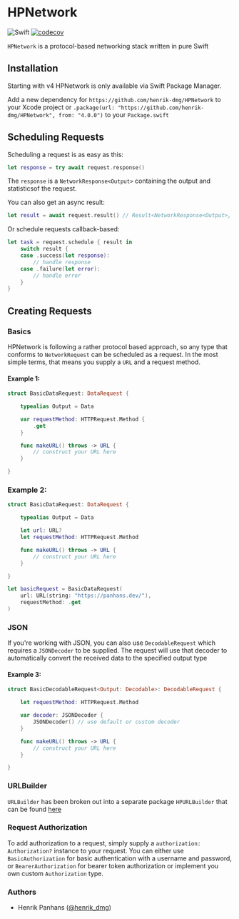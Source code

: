 # HPNetwork

![Swift](https://github.com/henrik-dmg/HPNetwork/workflows/Swift/badge.svg) [![codecov](https://codecov.io/gh/henrik-dmg/HPNetwork/graph/badge.svg?token=WZU3LZK4VD)](https://codecov.io/gh/henrik-dmg/HPNetwork)

`HPNetwork` is a protocol-based networking stack written in pure Swift

## Installation

Starting with v4 HPNetwork is only available via Swift Package Manager.

Add a new dependency for `https://github.com/henrik-dmg/HPNetwork` to your Xcode project or `.package(url: "https://github.com/henrik-dmg/HPNetwork", from: "4.0.0")` to your `Package.swift`

## Scheduling Requests

Scheduling a request is as easy as this:

```swift
let response = try await request.response()
```

The `response` is a `NetworkResponse<Output>` containing the output and statisticsof the request.

You can also get an async result:

```swift
let result = await request.result() // Result<NetworkResponse<Output>, Error>
```

Or schedule requests callback-based:

```swift
let task = request.schedule { result in
    switch result {
    case .success(let response):
        // handle response
    case .failure(let error):
        // handle error
    }
}
```

## Creating Requests

### Basics

HPNetwork is following a rather protocol based approach, so any type that conforms to `NetworkRequest` can be scheduled as a request. In the most simple terms, that means you supply a `URL` and a request method.

#### Example 1:

```swift
struct BasicDataRequest: DataRequest {

    typealias Output = Data

    var requestMethod: HTTPRequest.Method {
        .get
    }

    func makeURL() throws -> URL {
		// construct your URL here
	}

}
```

### Example 2:

```swift
struct BasicDataRequest: DataRequest {

    typealias Output = Data

    let url: URL?
    let requestMethod: HTTPRequest.Method

    func makeURL() throws -> URL {
		// construct your URL here
	}

}

let basicRequest = BasicDataRequest(
    url: URL(string: "https://panhans.dev/"),
    requestMethod: .get
)
```

### JSON

If you're working with JSON, you can also use `DecodableRequest` which requires a `JSONDecoder` to be supplied. The request will use that decoder to automatically convert the received data to the specified output type

#### Example 3:

```swift
struct BasicDecodableRequest<Output: Decodable>: DecodableRequest {

    let requestMethod: HTTPRequest.Method

    var decoder: JSONDecoder {
        JSONDecoder() // use default or custom decoder
    }

    func makeURL() throws -> URL {
		// construct your URL here
	}

}
```

### URLBuilder

`URLBuilder` has been broken out into a separate package `HPURLBuilder` that can be found [here](https://github.com/henrik-dmg/HPURLBuilder)

### Request Authorization

To add authorization to a request, simply supply a `authorization: Authorization?` instance to your request.
You can either use `BasicAuthorization` for basic authentication with a username and password, or `BearerAuthorization` for bearer token authorization or implement you own custom `Authorization` type.

### Authors

- Henrik Panhans ([@henrik_dmg](https://twitter.com/henrik_dmg))
